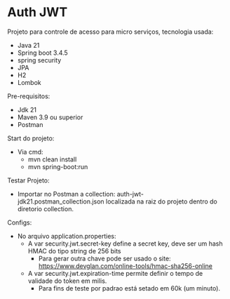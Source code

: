 # Auth JWT

Projeto para controle de acesso para micro serviços, tecnologia usada:

- Java 21
- Spring boot 3.4.5
- spring security
- JPA
- H2
- Lombok

Pre-requisitos:
- Jdk 21
- Maven 3.9 ou superior
- Postman

Start do projeto:
- Via cmd:
  - mvn clean install
  - mvn spring-boot:run
  
Testar Projeto: 
- Importar no Postman a collection: auth-jwt-jdk21.postman_collection.json localizada na raiz do projeto dentro do diretorio collection. 

Configs:
- No arquivo application.properties:
  - A var security.jwt.secret-key define a secret key, deve ser um hash HMAC do tipo string de 256 bits
    - Para gerar outra chave pode ser usado o site: https://www.devglan.com/online-tools/hmac-sha256-online
  - A var security.jwt.expiration-time permite definir o tempo de validade do token em milis.
    - Para fins de teste por padrao está setado em 60k (um minuto).
  
  
